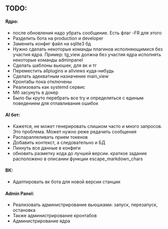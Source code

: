 ## TODO:
#### Ядро:
- после обновления надо убрать сообщение. Есть флаг -FR для этого
- Разделить бота на production и developer
- Заменить конфиг файл на sqlite3 бд
- Нужно сделать некоторые команды плагинов исполняющимися без участия ядра. 
  Пример: tg_view должна без участия ядра исполнять некоторые команды adminpanel
- Сделать шаблоны вьюшек, для вк и тг
- Переместить allplugins и allviews куда-нибудь
- Сделать адекватным назначение main_view
- Кронтабы пока отключены
- Реализовать как systemd сервис
- Мб засунуть в докер
- Было бы круто перебрать все try и определиться с единым поведением для отлавливания ошибок
#### AI бот:
- Кажется, не может генерировать слишком часто и много запросов. Это проблема. Может нужно реже редачить сообщения
- Распараллеливать прием токенов
- Добавить контекст, а следовательно и БД
- Пихнуть все данные в конфиги
- обновить разметку кода до лучшей версии. краткое задание расположено в описании функции escape_markdown_chars
#### ВК:
- Адаптировать вк бота для новой версии станции
#### Admin Panel:
- Реализовать администрирование вьюшками: запуск, перезапуск, остановка
- Также администрирование кронтабов
- Администрирование ядра